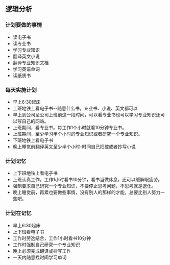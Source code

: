 ## 逻辑分析

### 计划要做的事情
* 读电子书
* 读专业书
* 学习专业知识
* 翻译英文小说
* 翻译专业知识文档
* 学习英语单词
* 读纸质书

### 每天实施计划
* 早上6:30起床
* 上班地铁上看电子书--随意什么书，专业书、小说、英文都可以
* 早上到公司至公司上班前这一段时间，可以看专业书也可以学习专业知识还可以写自己的网站。
* 上班期间，看专业书。每工作1个小时就看10分钟专业书。
* 上班期间，至少学习半个小时的专业知识或者研究一个专业知识。
* 下班地铁上看电子书
* 晚上睡觉前翻译英文至少半个小时-时间自己把控或者抄写小说

### 计划记忆
* 上下班地铁上看电子书
* 上班认真工作，工作1小时看书10分钟，看书当做休息，还可以缓解眼疲劳。
* 强制要求自己研究一个专业知识，不要停止思考问题，不思考就是退化。
* 晚上睡觉前，再累也要做些事情，没有别人的那样的才能，总要比别人努力一些吧。

### 计划在记忆
* 早上6:30起床
* 上下班看电子书
* 工作时劳逸结合，工作1小时看书10分钟
* 工作时强制自己研究一个专业知识
* 晚上必须完成翻译或抄写工作
* 一天内随意找时间学习单词